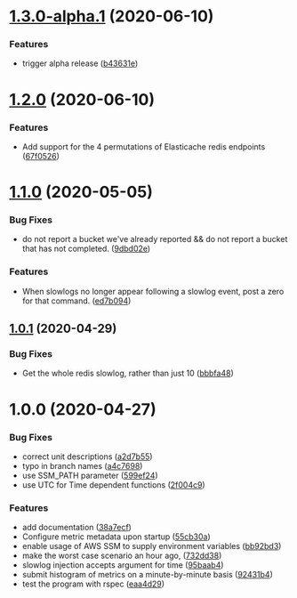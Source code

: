 # [1.3.0-alpha.1](https://github.com/scribd/elasticache-slowlog-to-datadog/compare/v1.2.0...v1.3.0-alpha.1) (2020-06-10)


### Features

* trigger alpha release ([b43631e](https://github.com/scribd/elasticache-slowlog-to-datadog/commit/b43631e75a0eb0c2e85fa064052515740c4f9f10))

# [1.2.0](https://github.com/scribd/elasticache-slowlog-to-datadog/compare/v1.1.0...v1.2.0) (2020-06-10)


### Features

* Add support for the 4 permutations of Elasticache redis endpoints ([67f0526](https://github.com/scribd/elasticache-slowlog-to-datadog/commit/67f0526e41b049ffcaee3b14689ae60a1e4cf7e8))

# [1.1.0](https://github.com/scribd/elasticache-slowlog-to-datadog/compare/v1.0.1...v1.1.0) (2020-05-05)


### Bug Fixes

* do not report a bucket we've already reported && do not report a bucket that has not completed. ([9dbd02e](https://github.com/scribd/elasticache-slowlog-to-datadog/commit/9dbd02eb64447ad00691ff498f5b44f56f4d43c6))


### Features

* When slowlogs no longer appear following a slowlog event, post a zero for that command. ([ed7b094](https://github.com/scribd/elasticache-slowlog-to-datadog/commit/ed7b0940d955c239e554ed69e7bd5f90cbe7f52a))

## [1.0.1](https://github.com/scribd/elasticache-slowlog-to-datadog/compare/v1.0.0...v1.0.1) (2020-04-29)


### Bug Fixes

* Get the whole redis slowlog, rather than just 10 ([bbbfa48](https://github.com/scribd/elasticache-slowlog-to-datadog/commit/bbbfa489f6f1a649b74a89f404db797823f202d8))

# 1.0.0 (2020-04-27)


### Bug Fixes

* correct unit descriptions ([a2d7b55](https://github.com/scribd/elasticache-slowlog-to-datadog/commit/a2d7b55a62b875bcc6b119434f77ae1ef927ba4f))
* typo in branch names ([a4c7698](https://github.com/scribd/elasticache-slowlog-to-datadog/commit/a4c7698e9b68624d26d922091d2b351be8f5a819))
* use SSM_PATH parameter ([599ef24](https://github.com/scribd/elasticache-slowlog-to-datadog/commit/599ef24195d37a97f4395e584899f3af90dad717))
* use UTC for Time dependent functions ([2f004c9](https://github.com/scribd/elasticache-slowlog-to-datadog/commit/2f004c9fa367f78ca51f4ee5612b82b6fe578017))


### Features

* add documentation ([38a7ecf](https://github.com/scribd/elasticache-slowlog-to-datadog/commit/38a7ecfef338462b15db540aac48d8aab10a1563))
* Configure metric metadata upon startup ([55cb30a](https://github.com/scribd/elasticache-slowlog-to-datadog/commit/55cb30a5df8c5a595c220a8abbec1169e9fb030c))
* enable usage of AWS SSM to supply environment variables ([bb92bd3](https://github.com/scribd/elasticache-slowlog-to-datadog/commit/bb92bd32a9c158dc75c0012b06cd6f7c3aea2f4c))
* make the worst case scenario an hour ago, ([732dd38](https://github.com/scribd/elasticache-slowlog-to-datadog/commit/732dd38feaca1aea5a3525b78682d21b9081bc01))
* slowlog injection accepts argument for time ([95baab4](https://github.com/scribd/elasticache-slowlog-to-datadog/commit/95baab4cdccde4468e3d9c7e2ee2ddcbfdad637a))
* submit histogram of metrics on a minute-by-minute basis ([92431b4](https://github.com/scribd/elasticache-slowlog-to-datadog/commit/92431b4ef22d89f078e9e64d4e63c719454095c7))
* test the program with rspec ([eaa4d29](https://github.com/scribd/elasticache-slowlog-to-datadog/commit/eaa4d29262a7d516b9e727da87d7ded864537782))
